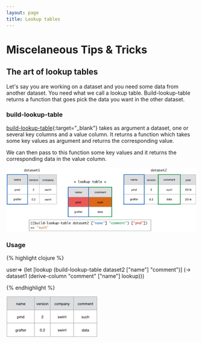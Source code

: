 ```yaml
---
layout: page
title: Lookup tables
---
```


# Miscelaneous Tips & Tricks

## The art of lookup tables

Let's say you are working on a dataset and you need some data from another dataset. You need what we call a lookup table. Build-lookup-table returns a function that goes pick the data you want in the other dataset.

### build-lookup-table

[build-lookup-table](http://api.grafter.org/0.2/grafter.tabular.html#var-build-lookup-table){:target="_blank"} takes as argument a dataset, one or several key columns and a value column. It returns a function which takes some key values as argument and returns the corresponding value.

We can then pass to this function some key values and it returns the corresponding data in the value column.

![Data Screenshot](/assets/510_lookup_table_2.png)

### Usage

{% highlight clojure %}

user=> (let [lookup (build-lookup-table dataset2 ["name"] "comment")]
          (-> dataset1
              (derive-column "comment" ["name"] lookup)))

{% endhighlight %}

![Data Screenshot](/assets/510_lookup_table_3.png)
